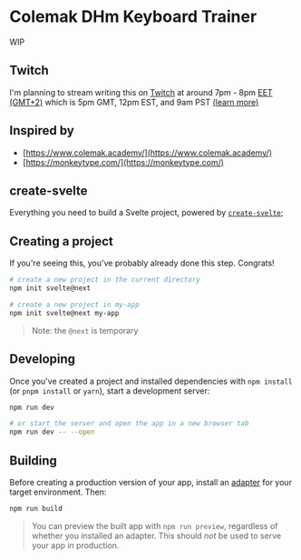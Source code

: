 # Colemak DHm Keyboard Trainer 
WIP

## Twitch
I'm planning to stream writing this on [Twitch](https://twitch.tv/beardy_coding) at around 7pm - 8pm [EET (GMT+2)](https://www.timeanddate.com/time/zone/ukraine/kyiv) which is 5pm GMT, 12pm EST, and 9am PST [(learn more)](https://www.timeanddate.com/worldclock/converter.html?iso=20220105T170000&p1=367&p2=136&p3=179&p4=137)

## Inspired by
- [https://www.colemak.academy/](https://www.colemak.academy/)
- [https://monkeytype.com/](https://monkeytype.com/)

## create-svelte

Everything you need to build a Svelte project, powered by [`create-svelte`](https://github.com/sveltejs/kit/tree/master/packages/create-svelte);

## Creating a project

If you're seeing this, you've probably already done this step. Congrats!

```bash
# create a new project in the current directory
npm init svelte@next

# create a new project in my-app
npm init svelte@next my-app
```

> Note: the `@next` is temporary

## Developing

Once you've created a project and installed dependencies with `npm install` (or `pnpm install` or `yarn`), start a development server:

```bash
npm run dev

# or start the server and open the app in a new browser tab
npm run dev -- --open
```

## Building

Before creating a production version of your app, install an [adapter](https://kit.svelte.dev/docs#adapters) for your target environment. Then:

```bash
npm run build
```

> You can preview the built app with `npm run preview`, regardless of whether you installed an adapter. This should _not_ be used to serve your app in production.
